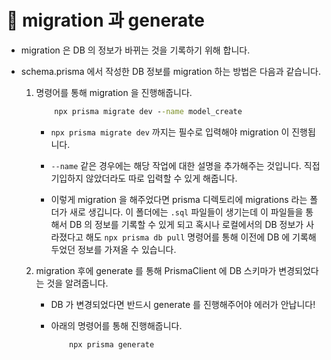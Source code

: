 # 🔔 migration 과 generate

- migration 은 DB 의 정보가 바뀌는 것을 기록하기 위해 합니다.

- schema.prisma 에서 작성한 DB 정보를 migration 하는 방법은 다음과 같습니다.

    1. 명령어를 통해 migration 을 진행해줍니다.
        ```cmd
            npx prisma migrate dev --name model_create 
        ```
        - `npx prisma migrate dev` 까지는 필수로 입력해야 migration 이 진행됩니다.

        - `--name` 같은 경우에는 해당 작업에 대한 설명을 추가해주는 것입니다. 직접 기입하지 않았더라도 따로 입력할 수 있게 해줍니다. 

        - 이렇게 migration 을 해주었다면 prisma 디렉토리에 migrations 라는 폴더가 새로 생깁니다. 이 폴더에는 `.sql` 파일들이 생기는데 이 파일들을 통해서 DB 의 정보를 기록할 수 있게 되고 혹시나 로컬에서의 DB 정보가 사라졌다고 해도 `npx prisma db pull` 명령어를 통해 이전에 DB 에 기록해두었던 정보를 가져올 수 있습니다.

    2. migration 후에 generate 를 통해 PrismaClient 에 DB 스키마가 변경되었다는 것을 알려줍니다.

        - DB 가 변경되었다면 반드시 generate 를 진행해주어야 에러가 안납니다!

        - 아래의 명령어를 통해 진행해줍니다.
            ```cmd
                npx prisma generate
            ```